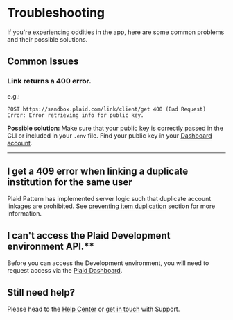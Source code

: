 # Troubleshooting

If you're experiencing oddities in the app, here are some common problems and their possible solutions.

## Common Issues

### Link returns a 400 error.

e.g.:

```
POST https://sandbox.plaid.com/link/client/get 400 (Bad Request)
Error: Error retrieving info for public key.
```

**Possible solution:** Make sure that your public key is correctly passed in the CLI or included in your `.env` file. Find your public key in your [Dashboard account](https://dashboard.plaid.com/account/keys).

---

## I get a 409 error when linking a duplicate institution for the same user

Plaid Pattern has implemented server logic such that duplicate account linkages are prohibited. See [preventing item duplication](https://github.com/plaid/pattern/tree/master/server#preventing-item-duplication) section for more information.

## I can't access the Plaid Development environment API.\*\*

Before you can access the Development environment, you will need to request access via the [Plaid Dashboard](https://dashboard.plaid.com/overview/development).

## Still need help?

Please head to the [Help Center](https://support.plaid.com/hc/en-us) or [get in touch](https://dashboard.plaid.com/support/new) with Support.
